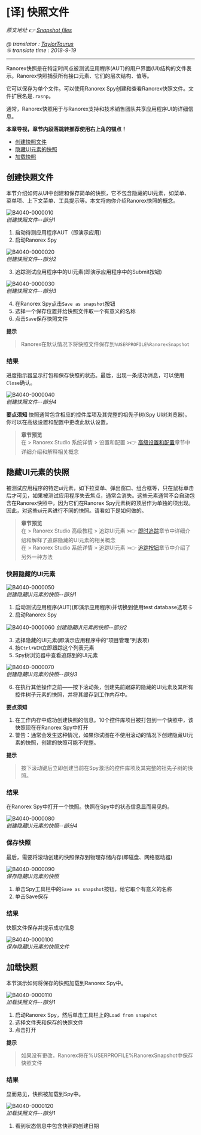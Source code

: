 # [译] 快照文件

*原文地址 👉 [Snapshot files][0]*

*@ translator : [TaylorTaurus](https://github.com/taylortaurus)*    
*♋ translate time : 2018-9-19*    

---

Ranorex快照是在特定时间点被测试应用程序(AUT)的用户界面(UI)结构的文件表示。Ranorex快照捕获所有接口元素、它们的层次结构、值等。

它可以保存为单个文件。可以使用Ranorex Spy创建和查看Ranorex快照文件。文件扩展名是`.rxsnp`。

通常，Ranorex快照用于与Ranorex支持和技术销售团队共享应用程序UI的详细信息。

**本章导视，章节内段落跳转推荐使用右上角的锚点！**  

- [创建快照文件](#创建快照文件)
- [隐藏UI元素的快照](#隐藏UI元素的快照)
- [加载快照](#加载快照)

## 创建快照文件

本节介绍如何从UI中创建和保存简单的快照，它不包含隐藏的UI元素，如菜单、菜单项、上下文菜单、工具提示等。本文将向你介绍Ranorex快照的概念。

![B4040-0000010](https://gitee.com/taylortaurus/RX_UserGuide_GitBook_Picbed/raw/master/RanorexSpy/B4040-0000010.png)  
*创建快照文件--部分1*  

1. 启动待测应用程序AUT（即演示应用）
2. 启动Ranorex Spy

![B4040-0000020](https://gitee.com/taylortaurus/RX_UserGuide_GitBook_Picbed/raw/master/RanorexSpy/B4040-0000020.png)  
*创建快照文件--部分2*

3. 追踪测试应用程序中的UI元素(即演示应用程序中的Submit按钮)

![B4040-0000030](https://gitee.com/taylortaurus/RX_UserGuide_GitBook_Picbed/raw/master/RanorexSpy/B4040-0000030.png)  
*创建快照文件--部分3*

4. 在Ranorex Spy点击`Save as snapshot`按钮
5. 选择一个保存位置并给快照文件取一个有意义的名称
6. 点击`Save`保存快照文件

**提示**  
> Ranorex在默认情况下将快照文件保存到`%USERPROFILE%RanorexSnapshot`

### 结果

进度指示器显示打包和保存快照的状态。最后，出现一条成功消息，可以使用`Close`确认。

![B4040-0000040](https://gitee.com/taylortaurus/RX_UserGuide_GitBook_Picbed/raw/master/RanorexSpy/B4040-0000040.png)  
*创建快照文件--部分4*

**要点须知** 
快照通常包含相应的控件库项及其完整的祖先子树(Spy UI树浏览器)。你可以在高级设置和配置中更改此默认设置。

> **章节预览**  
> 在 \> Ranorex Studio 系统详情 \> 设置和配置 \>👉 [高级设置和配置][1]章节中详细介绍和解释相关概念

## 隐藏UI元素的快照

被测试应用程序的特定ui元素，如下拉菜单、弹出窗口、组合框等，只在鼠标单击后才可见，如果被测试应用程序失去焦点，通常会消失。这些元素通常不会自动包含在Ranorex快照中，因为它们在Ranorex Spy元素树的顶层作为单独的项出现。因此，对这些ui元素进行不同的快照。请看如下是如何做的。 

> **章节预览**  
> 在 \> Ranorex Studio 高级教程 \> 追踪UI元素 \>👉 [即时追踪][2]章节中详细介绍和解释了追踪隐藏的UI元素的相关概念  
> 在 \> Ranorex Studio 系统详情 \> 追踪UI元素 \>👉 [追踪按钮][3]章节中介绍了另外一种方法

### 快照隐藏的UI元素

![B4040-0000050](https://gitee.com/taylortaurus/RX_UserGuide_GitBook_Picbed/raw/master/RanorexSpy/B4040-0000050.png)  
*创建隐藏UI元素的快照--部分1*  

1. 启动测试应用程序(AUT)(即演示应用程序)并切换到使用test database选项卡
2. 启动Ranorex Spy

![B4040-0000060](https://gitee.com/taylortaurus/RX_UserGuide_GitBook_Picbed/raw/master/RanorexSpy/B4040-0000060.png)
*创建隐藏UI元素的快照--部分2* 

3. 选择隐藏的UI元素(即演示应用程序中的“项目管理”列表项)
4. 按`Ctrl+WIN`立即跟踪这个列表元素
5. Spy树浏览器中查看追踪到的UI元素

![B4040-0000070](https://gitee.com/taylortaurus/RX_UserGuide_GitBook_Picbed/raw/master/RanorexSpy/B4040-0000070.png)  
*创建隐藏UI元素的快照--部分3*

6. 在执行其他操作之前——按下滚动条，创建先前跟踪的隐藏的UI元素及其所有控件树子元素的快照，并将其缓存到工作内存中。

**要点须知** 
1. 在工作内存中成功创建快照的信息。10个控件库项目被打包到一个快照中，该快照现在在Ranorex Spy中打开
2. 警告：通常会发生这种情况，如果你试图在不使用滚动的情况下创建隐藏UI元素的快照，创建的快照可能不完整。

**提示**  
> 按下滚动键后立即创建当前在Spy激活的控件库项及其完整的祖先子树的快照。

### 结果

在Ranorex Spy中打开一个快照。快照在Spy中的状态信息显而易见的。

![B4040-0000080](https://gitee.com/taylortaurus/RX_UserGuide_GitBook_Picbed/raw/master/RanorexSpy/B4040-0000080.png)  
*创建隐藏UI元素的快照--部分4*  

### 保存快照

最后，需要将滚动创建的快照保存到物理存储内存(即磁盘、网络驱动器) 

![B4040-0000090](https://gitee.com/taylortaurus/RX_UserGuide_GitBook_Picbed/raw/master/RanorexSpy/B4040-0000090.png)  
*保存隐藏UI元素的快照*  

1. 单击Spy工具栏中的`Save as snapshot`按钮，给它取个有意义的名称
2. 单击Save保存

### 结果

快照文件保存并提示成功信息

![B4040-0000100](https://gitee.com/taylortaurus/RX_UserGuide_GitBook_Picbed/raw/master/RanorexSpy/B4040-0000100.png)  
*保存隐藏UI元素的快照文件*  

## 加载快照

本节演示如何将保存的快照加载到Ranorex Spy中。

![B4040-0000110](https://gitee.com/taylortaurus/RX_UserGuide_GitBook_Picbed/raw/master/RanorexSpy/B4040-0000110.png)  
*加载快照文件--部分1*  

1. 启动Ranorex Spy，然后单击工具栏上的`Load from snapshot`
2. 选择文件夹和保存的快照文件
3. 点击打开

**提示**
> 如果没有更改，Ranorex将在%USERPROFILE%RanorexSnapshot中保存快照文件

### 结果

显而易见，快照被加载到Spy中。

![B4040-0000120](https://gitee.com/taylortaurus/RX_UserGuide_GitBook_Picbed/raw/master/RanorexSpy/B4040-0000120.png)  
*加载快照文件--部分1*  

1. 看到状态信息中包含快照的创建日期



[0]: https://www.ranorex.com/help/latest/ranorex-studio-advanced/ranorex-spy/snapshot-files/
[1]: ..\\..\\..\\Ranorex_Studio_system_details/Settings_and_configuration/[译]高级设置和配置.html
[2]: ..\\..\\Tracking_UI-elements/[译]即时追踪.html
[3]: ..\\..\\Tracking_UI-elements/[译]追踪按钮.html
